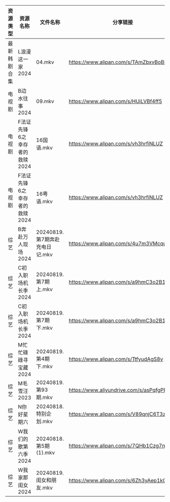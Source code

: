 | 资源类型   | 资源名称              | 文件名称                   | 分享链接                                      | 更新时间                |
| ------ | ----------------- | ---------------------- | ----------------------------------------- | ------------------- |
| 最新韩剧合集 | L浪漫这一家2024        | 04.mkv                 | https://www.alipan.com/s/TAmZbxvBoBi      | 2024-08-19 00:06:27 |
| 电视剧    | B边水往事2024         | 09.mkv                 | https://www.alipan.com/s/HUiLVBf4ff5      | 2024-08-19 14:05:18 |
| 电视剧    | F法证先锋6之幸存者的救赎2024 | 16国语.mkv               | https://www.alipan.com/s/vh3hrfiNLUZ      | 2024-08-19 14:05:50 |
| 电视剧    | F法证先锋6之幸存者的救赎2024 | 16粤语.mkv               | https://www.alipan.com/s/vh3hrfiNLUZ      | 2024-08-19 14:05:50 |
| 综艺     | B奔赴万人现场2024       | 20240819.第7期奔赴充电日记.mkv | https://www.alipan.com/s/4u7m3VMcqux      | 2024-08-19 14:08:08 |
| 综艺     | C初入职场机长季2024      | 20240819.第7期上.mkv      | https://www.alipan.com/s/a9hmC3o2B18      | 2024-08-19 14:08:22 |
| 综艺     | C初入职场机长季2024      | 20240819.第7期下.mkv      | https://www.alipan.com/s/a9hmC3o2B18      | 2024-08-19 14:08:22 |
| 综艺     | M忙忙碌碌寻宝藏2024      | 20240819.第4期下.mkv      | https://www.alipan.com/s/TtfyudAgS8v      | 2024-08-19 14:08:57 |
| 综艺     | M毛雪汪2023          | 20240819.第93期.mkv      | https://www.aliyundrive.com/s/asPqfgPRqAg | 2024-08-19 14:09:00 |
| 综艺     | N你好星期六            | 20240818.特别企划.mkv      | https://www.alipan.com/s/V89qnjC6T3z      | 2024-08-19 14:09:11 |
| 综艺     | W我们的歌第六季2024      | 20240818.第5期(1).mkv    | https://www.alipan.com/s/7QHb1Czg7nU      | 2024-08-19 00:09:52 |
| 综艺     | W我家那闺女2024        | 20240819.闺女和朋友.mkv     | https://www.alipan.com/s/6Zh3yAep1kC      | 2024-08-19 14:09:52 |
